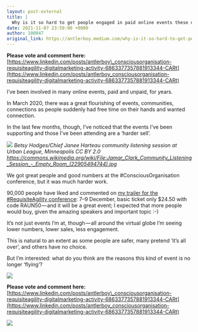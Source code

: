 ```yaml
---
layout: post-external
title: |
  Why is it so hard to get people engaged in paid online events these days?
date: 2021-11-07 23:59:00 +0000
author: 100047
original_link: https://antlerboy.medium.com/why-is-it-so-hard-to-get-people-engaged-in-paid-online-events-these-days-6abab242c145?source=rss-97852f5a56ae------2
---
```


**Please vote and comment here:** [https://www.linkedin.com/posts/antlerboy\_consciousorganisation-requisiteagility-digitalmarketing-activity-6863377357881913344-CARt](https://www.linkedin.com/posts/antlerboy_consciousorganisation-requisiteagility-digitalmarketing-activity-6863377357881913344-CARt)

I’ve been involved in many online events, paid and unpaid, for years.

In March 2020, there was a great flourishing of events, communities, connections as people suddenly had free time on their hands and wanted connection.

In the last few months, though, I’ve noticed that the events I’ve been supporting and those I’ve been attending are a ‘harder sell’.

![](https://cdn-images-1.medium.com/max/1024/1*2h084ZfGJ16bsaaILswBoA.jpeg)
_Betsy Hodges/Chief Janee Harteau community listening session at Urban League, Minneapolis CC BY 2.0 https://commons.wikimedia.org/wiki/File:Jamar_Clark_Community_Listening_Session_-_Empty_Room_(22905494744).jpg_

We got great people and good numbers at the #ConsciousOrganisation conference, but it was much harder work.

90,000 people have liked and commented on [my trailer for the #RequisiteAgility conference](https://www.linkedin.com/posts/antlerboy_requisite-agility-unleashed-activity-6861576187186151424-hbjw): 7–9 December, basic ticket only $24.50 with code RAUN50 — and it will be a great event; I expected that more people would buy, given the amazing speakers and important topic :-)

It’s not just events I’m at, though — all around the virtual globe I’m seeing lower numbers, lower sales, less engagement.

This is natural to an extent as some people are safer, many pretend ‘it’s all over’, and others have no choice.

But I’m interested: what do you think are the reasons this kind of event is no longer ‘flying’?

![](https://cdn-images-1.medium.com/max/949/0*oKTzmNY99XqD_emd)

**Please vote and comment here:** [https://www.linkedin.com/posts/antlerboy\_consciousorganisation-requisiteagility-digitalmarketing-activity-6863377357881913344-CARt](https://www.linkedin.com/posts/antlerboy_consciousorganisation-requisiteagility-digitalmarketing-activity-6863377357881913344-CARt)

 ![](https://medium.com/_/stat?event=post.clientViewed&referrerSource=full_rss&postId=6abab242c145)
